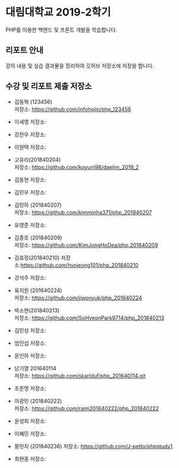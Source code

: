 # 대림대학교 2019-2학기
PHP를 이용한 백엔드 및 프론트 개발을 학습합니다.

## 리포트 안내
강의 내용 및 실습 결과물을 정리하여 깃허브 저장소에 저장을 합니다.

## 수강 및 리포트 제출 저장소

* 김동혁 (123456)  
저장소: https://github.com/infohojin/php_123456  

* 이세영
저장소:

* 강찬우
저장소:

* 이원택
저장소:

* 고유리(201840204)  
저장소: https://github.com/koyurii98/daelim_2019_2  

* 김동현
저장소:

* 김민우
저장소:

* 김민하 (201840207)  
저장소: https://github.com/kimminha371/php_201840207  

* 유영준
저장소:

* 김종호 (201840209)  
저장소: https://github.com/KimJongHoDea/php.201840209  

* 김효정(201840210)
저장소:https://github.com/hyojeong101/php_201840210  

* 강석주
저장소:

* 육지원 (201640224)  
저장소: https://github.com/jiwonyuk/php_201640224  

* 박소현(201840213)  
저장소: https://github.com/SoHyeonPark9714/php_201840213  

* 김민성
저장소:

* 엄인섭
저장소:

* 윤인하
저장소:

* 남기열 201640114  
저장소: https://github.com/skarlduf/php_201640114.git

* 조준명
저장소:

* 이광민 (201840222)  
저장소: https://github.com/raim201840222/php_201840222  

* 윤성희
저장소:

* 이혜민
저장소:

* 황민지 (201840236)
저장소: https://github.com/J-petto/phpstudy1  

* 최현종
저장소:
